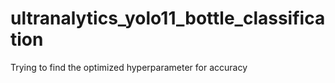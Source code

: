 # ultranalytics_yolo11_bottle_classification
Trying to find the optimized hyperparameter for accuracy
